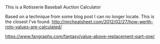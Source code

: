 This is a Rotisserie Baseball Auction Calculator

Based on a technique from some blog post I can no longer locate. This is the closest I've found.
http://mrcheatsheet.com/2012/02/27/how-werth-roto-values-are-calculated/


https://www.fangraphs.com/fantasy/value-above-replacement-part-one/